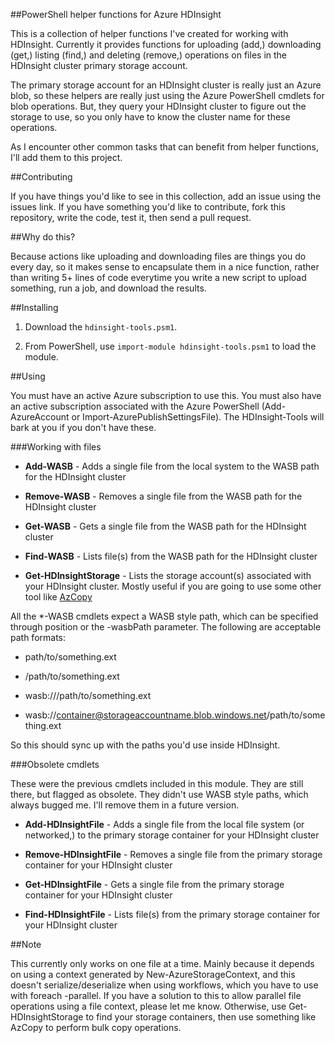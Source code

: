 ##PowerShell helper functions for Azure HDInsight

This is a collection of helper functions I've created for working with HDInsight. Currently it provides functions for uploading (add,) downloading (get,) listing (find,) and deleting (remove,) operations on files in the HDInsight cluster primary storage account.

The primary storage account for an HDInsight cluster is really just an Azure blob, so these helpers are really just using the Azure PowerShell cmdlets for blob operations. But, they query your HDInsight cluster to figure out the storage to use, so you only have to know the cluster name for these operations.

As I encounter other common tasks that can benefit from helper functions, I'll add them to this project.

##Contributing

If you have things you'd like to see in this collection, add an issue using the issues link. If you have something you'd like to contribute, fork this repository, write the code, test it, then send a pull request.

##Why do this?

Because actions like uploading and downloading files are things you do every day, so it makes sense to encapsulate them in a nice function, rather than writing 5+ lines of code everytime you write a new script to upload something, run a job, and download the results.

##Installing

1.	Download the `hdinsight-tools.psm1`.

2.	From PowerShell, use `import-module hdinsight-tools.psm1` to load the module.

##Using

You must have an active Azure subscription to use this. You must also have an active subscription associated with the Azure PowerShell (Add-AzureAccount or Import-AzurePublishSettingsFile). The HDInsight-Tools will bark at you if you don't have these.

###Working with files

-	**Add-WASB** - Adds a single file from the local system to the WASB path for the HDInsight cluster

-	**Remove-WASB** - Removes a single file from the WASB path for the HDInsight cluster

-	**Get-WASB** - Gets a single file from the WASB path for the HDInsight cluster

-	**Find-WASB** - Lists file(s) from the WASB path for the HDInsight cluster

-	**Get-HDInsightStorage** - Lists the storage account(s) associated with your HDInsight cluster. Mostly useful if you are going to use some other tool like [AzCopy](http://aka.ms/azcopy)

All the *-WASB cmdlets expect a WASB style path, which can be specified through position or the -wasbPath parameter. The following are acceptable path formats:

-	path/to/something.ext

-	/path/to/something.ext

-	wasb:///path/to/something.ext

-	wasb://container@storageaccountname.blob.windows.net/path/to/something.ext

So this should sync up with the paths you'd use inside HDInsight.

###Obsolete cmdlets

These were the previous cmdlets included in this module. They are still there, but flagged as obsolete. They didn't use WASB style paths, which always bugged me. I'll remove them in a future version.

-	**Add-HDInsightFile** - Adds a single file from the local file system (or networked,) to the primary storage container for your HDInsight cluster

-	**Remove-HDInsightFile** - Removes a single file from the primary storage container for your HDInsight cluster

-	**Get-HDInsightFile** - Gets a single file from the primary storage container for your HDInsight cluster

-	**Find-HDInsightFile** - Lists file(s) from the primary storage container for your HDInsight cluster

##Note

This currently only works on one file at a time. Mainly because it depends on using a context generated by New-AzureStorageContext, and this doesn't serialize/deserialize when using workflows, which you have to use with foreach -parallel. If you have a solution to this to allow parallel file operations using a file context, please let me know. Otherwise, use Get-HDInsightStorage to find your storage containers, then use something like AzCopy to perform bulk copy operations.
